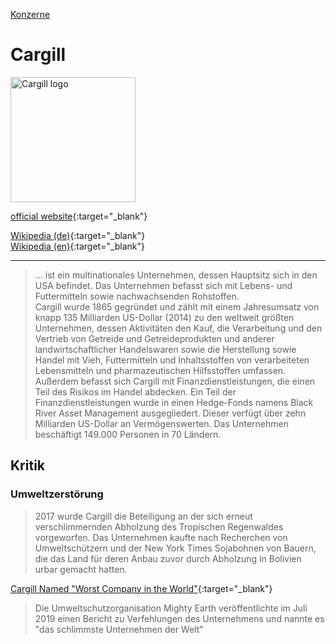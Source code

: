 [Konzerne](../konzerne.html)   

# Cargill

<img src="https://upload.wikimedia.org/wikipedia/commons/6/63/CargillLogo.svg" height="200" alt="Cargill logo">

[official website](http://www.cargill.com/){:target="_blank"}   

[Wikipedia (de)](https://de.wikipedia.org/wiki/Cargill){:target="_blank"}   
[Wikipedia (en)](https://en.wikipedia.org/wiki/Cargill){:target="_blank"}   

---

> ... ist ein multinationales Unternehmen, dessen Hauptsitz sich in den USA befindet. Das Unternehmen befasst sich mit Lebens- und Futtermitteln sowie nachwachsenden Rohstoffen.   
Cargill wurde 1865 gegründet und zählt mit einem Jahresumsatz von knapp 135 Milliarden US-Dollar (2014) zu den weltweit größten Unternehmen, dessen Aktivitäten den Kauf, die Verarbeitung und den Vertrieb von Getreide und Getreideprodukten und anderer landwirtschaftlicher Handelswaren sowie die Herstellung sowie Handel mit Vieh, Futtermitteln und Inhaltsstoffen von verarbeiteten Lebensmitteln und pharmazeutischen Hilfsstoffen umfassen. Außerdem befasst sich Cargill mit Finanzdienstleistungen, die einen Teil des Risikos im Handel abdecken. Ein Teil der Finanzdienstleistungen wurde in einen Hedge-Fonds namens Black River Asset Management ausgegliedert. Dieser verfügt über zehn Milliarden US-Dollar an Vermögenswerten.
Das Unternehmen beschäftigt 149.000 Personen in 70 Ländern.

## Kritik

### <a name="umweltzerstoerung">Umweltzerstörung</a>
> 2017 wurde Cargill die Beteiligung an der sich erneut verschlimmernden Abholzung des Tropischen Regenwaldes vorgeworfen. Das Unternehmen kaufte nach Recherchen von Umweltschützern und der New York Times Sojabohnen von Bauern, die das Land für deren Anbau zuvor durch Abholzung in Bolivien urbar gemacht hatten.   

[Cargill Named "Worst Company in the World"](https://www.mightyearth.org/cargillreport){:target="_blank"}   
> Die Umweltschutzorganisation Mighty Earth veröffentlichte im Juli 2019 einen Bericht zu Verfehlungen des Unternehmens und nannte es "das schlimmste Unternehmen der Welt"
